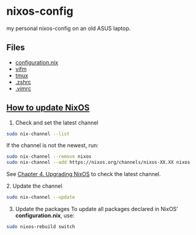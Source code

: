 # nixos-config
my personal nixos-config on an old ASUS laptop.

## Files

- [configuration.nix][]
- [vifm][]
- [tmux][]
- [.zshrc][]
- [.vimrc][]

[configuration.nix]: https://github.com/tkuwill/nixos-config/blob/master/etc/nixos/configuration.nix
[.zshrc]: https://github.com/tkuwill/nixos-config/blob/master/.config/.zshrc
[.vimrc]: https://github.com/tkuwill/nixos-config/blob/master/.config/.vimrc
[vifm]: https://github.com/tkuwill/nixos-config/tree/master/.config/vifm
[tmux]: https://github.com/tkuwill/nixos-config/blob/master/.config/tmux/tmux.conf

## [How to update NixOS][]
[How to update NixOS]: https://discourse.nixos.org/t/how-to-upgrade-packages/6151/9


1. Check and set the latest channel
```bash
sudo nix-channel --list
```
If the channel is not the newest, run: 
```bash
sudo nix-channel --remove nixos
sudo nix-channel --add https://nixos.org/channels/nixos-XX.XX nixos
```
See [Chapter 4. Upgrading NixOS][] to check the latest channel.

[Chapter 4. Upgrading NixOS]: https://nixos.org/manual/nixos/stable/#sec-upgrading
2. Update the channel
```bash
sudo nix-channel --update
```

3. Update the packages
To update all packages declared in NixOS’ **configuration.nix**, use:
```bash
sudo nixos-rebuild switch
```
